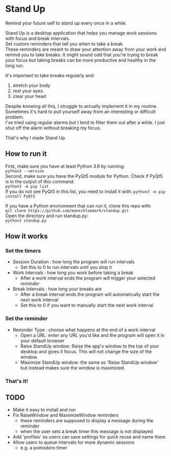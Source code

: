 # Stand Up
Remind your future self to stand up every once in a while.

Stand Up is a desktop application that helps you manage work sessions with focus and break intervals.  
Set custom reminders that tell you when to take a break.  
These reminders are meant to draw your attention away from your work and remind you to take breaks.
It might sound odd that you're trying to break your focus but taking breaks can be more productive and healthy in the long run.

It's important to take breaks regularly and:
 1. stretch your body
 1. rest your eyes
 1. clear your head

Despite knowing all this, I struggle to actually implement it in my routine.  
Sometimes it's hard to pull yourself away from an interesting or difficult problem.  
I've tried using regular alarms but I tend to filter them out after a while. I just shut off the alarm without breaking my focus.  

That's why I made Stand Up.

## How to run it
First, make sure you have at least Python 3.6 by running:  
` python3 --version `  
Second, make sure you have the PyQt5 module for Python.
Check if PyQt5 is in the output of this command:  
`python3 -m pip list`  
If you do not see PyQt5 in this list, you need to install it with:
 `python3 -m pip install PyQt5`  

If you have a Python environment that can run it, clone this repo with:  
`git clone https://github.com/manschloemark/standup.git`  
Open the directory and run standup.py:  
`python3 standup.py`  

## How it works

### Set the timers
- Session Duration : how long the program will run intervals
  - Set this to 0 to run intervals until you stop it
- Work Intervals   : how long you work before taking a break
  - After a work interval ends the program will trigger your selected _reminder_
- Break Intervals  : how long your breaks are
  - After a break interval ends the program will automatically start the next work interval
  - Set this to 0 if you want to manually start the next work interval

### Set the reminder
- Reminder Type    : choose what happens at the end of a work interval
  - Open a URL: enter any URL you'd like and the program will open it in your default browser
  - Raise StandUp window: Raise the app's window to the top of your desktop and gives it focus. This will not change the size of the window.
  - Maximize StandUp window: the same as 'Raise StandUp window' but instead makes sure the window is maximized.

### That's it!

## TODO
- Make it easy to install and run
- Fix RaiseWindow and MaximizeWindow reminders
  - these reminders are supposed to display a message during the reminder
  - when the user sets a break timer this message is not displayed
- Add 'profiles' so users can save settings for quick reuse and name them
- Allow users to queue intervals for more dynamic sessions
  - e.g. a pomodoro timer
